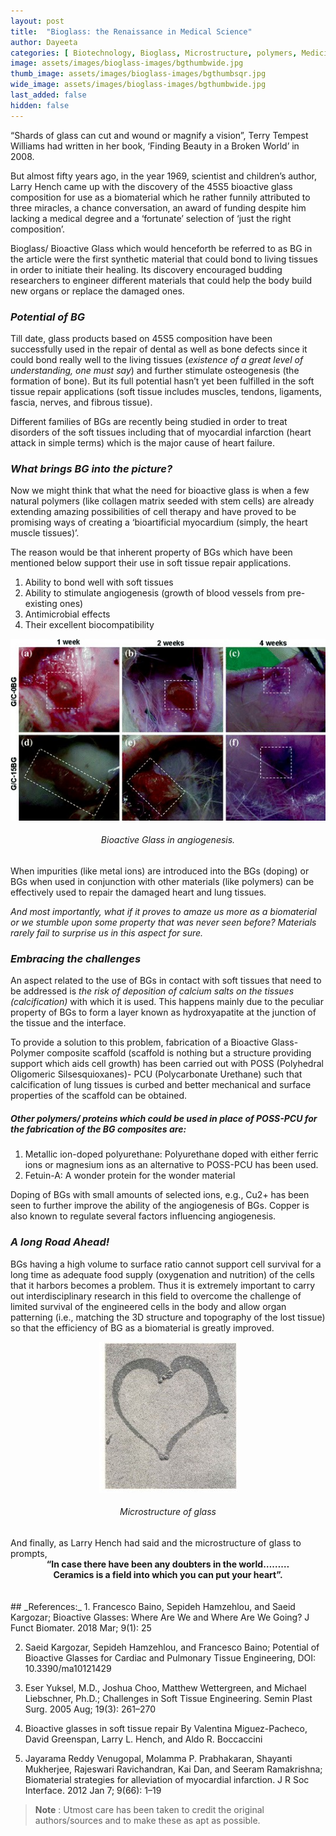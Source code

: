 ```yaml
---
layout: post
title:  "Bioglass: the Renaissance in Medical Science"
author: Dayeeta
categories: [ Biotechnology, Bioglass, Microstructure, polymers, Medicine, Medical Science]
image: assets/images/bioglass-images/bgthumbwide.jpg
thumb_image: assets/images/bioglass-images/bgthumbsqr.jpg
wide_image: assets/images/bioglass-images/bgthumbwide.jpg
last_added: false
hidden: false
---
```



 “Shards of glass can cut and wound or magnify a vision”, Terry Tempest Williams had written in her book, ‘Finding Beauty in a Broken World’ in 2008.

But almost fifty years ago, in the year 1969, scientist and children’s author, Larry Hench came up with the discovery of the 45S5 bioactive glass composition for use as a biomaterial which he rather funnily attributed to three miracles, a chance conversation, an award of funding despite him lacking a medical degree and a ‘fortunate’ selection of ‘just the right composition’.

Bioglass/ Bioactive Glass which would henceforth be referred to as BG in the article were the first synthetic material that could bond to living tissues in order to initiate their healing. Its discovery encouraged budding researchers to engineer different materials that could help the body build new organs or replace the damaged ones.


### _Potential of BG_ 

Till date, glass products based on 45S5 composition have been successfully used in the repair of dental as well as bone defects since it could bond really well to the living tissues (*existence of a great level of understanding, one must say*) and further stimulate osteogenesis (the formation of bone). But its full potential hasn’t yet been fulfilled in the soft tissue repair applications (soft tissue includes muscles, tendons, ligaments, fascia, nerves, and fibrous tissue).

Different families of BGs are recently being studied in order to treat disorders of the soft tissues including that of myocardial infarction (heart attack in simple terms) which is the major cause of heart failure.
### _What brings BG into the picture?_
Now we might think that what the need for bioactive glass is when a few natural polymers (like collagen matrix seeded with stem cells) are already extending amazing possibilities of cell therapy and have proved to be promising ways of creating a ‘bioartificial myocardium (simply, the heart muscle tissues)’.

The reason would be that inherent property of BGs which have been mentioned below support their use in soft tissue repair applications.
1.	 Ability to bond well with soft tissues 
2.	 Ability to stimulate angiogenesis (growth of blood vessels from pre-existing ones)
3.	 Antimicrobial effects 
4.	 Their excellent biocompatibility 

<div align="center">
	<img src="/assets/images/bioglass-images/bioglass1.jpg"/>
	<h6 style="text-align: center;">Bioactive Glass in angiogenesis.</h6>
</div>



When impurities (like metal ions) are introduced into the BGs (doping) or BGs when used in conjunction with other materials (like polymers) can be effectively used to repair the damaged heart and lung tissues. 

*And most importantly, what if it proves to amaze us more as a biomaterial or we stumble upon some property that was never seen before? Materials rarely fail to surprise us in this aspect for sure.*
### _Embracing the challenges_

 An aspect related to the use of BGs in contact with soft tissues that need to be addressed is *the risk of deposition of calcium salts on the tissues (calcification)* with which it is used. This happens mainly due to the peculiar property of BGs to form a layer known as hydroxyapatite at the junction of the tissue and the interface.
 
To provide a solution to this problem, fabrication of a Bioactive Glass-Polymer composite scaffold (scaffold is nothing but a structure providing support which aids cell growth) has been carried out with POSS (Polyhedral Oligomeric Silsesquioxanes)- PCU (Polycarbonate Urethane)   such that calcification of lung tissues is curbed and better mechanical and surface properties of the scaffold can be obtained. 

##### _Other polymers/ proteins which could be used in place of POSS-PCU for the fabrication of the BG composites are:_ 

1.  Metallic ion-doped polyurethane: Polyurethane doped with either ferric ions or magnesium ions as an alternative to POSS-PCU has been used. 
2. Fetuin-A: A wonder protein for the wonder material

Doping of BGs with small amounts of selected ions, e.g., Cu2+ has been seen to further improve the ability of the angiogenesis of BGs. Copper is also known to regulate several factors influencing angiogenesis.

### _A long Road Ahead!_
BGs having a high volume to surface ratio cannot support cell survival for a long time as adequate food supply (oxygenation and nutrition) of the cells that it harbors becomes a problem. Thus it is extremely important to carry out interdisciplinary research in this field to overcome the challenge of limited survival of the engineered cells in the body and allow organ patterning (i.e., matching the 3D structure and topography of the lost tissue) so that the efficiency of BG as a biomaterial is greatly improved.

<div align="center">
	<img src="/assets/images/bioglass-images/bioglass2.jpg"/>
	<h6 style="text-align: center;">Microstructure of glass</h6>
</div>
And finally, as Larry Hench had said and the microstructure of glass to prompts,
<div align="center" style="text-align: center; font-weight: bold;">
“In case there have been any doubters in the world………
</div>
<div align="center" style="text-align: center;font-weight: bold;">
  Ceramics is a field into which you can put your heart”.
</div>

<br/>
<br/>
## _References:_
1. Francesco Baino, Sepideh Hamzehlou, and Saeid Kargozar; Bioactive Glasses: Where Are We and Where Are We Going? J Funct Biomater. 2018 Mar; 9(1): 25

2. Saeid Kargozar, Sepideh Hamzehlou, and Francesco Baino; Potential of Bioactive Glasses for Cardiac and Pulmonary Tissue Engineering, DOI: 10.3390/ma10121429

3. Eser Yuksel, M.D., Joshua Choo, Matthew Wettergreen, and Michael Liebschner, Ph.D.; Challenges in Soft Tissue Engineering. Semin Plast Surg. 2005 Aug; 19(3): 261–270

4. Bioactive glasses in soft tissue repair By Valentina Miguez-Pacheco, David Greenspan, Larry L. Hench, and Aldo R. Boccaccini

5. Jayarama Reddy Venugopal, Molamma P. Prabhakaran, Shayanti Mukherjee, Rajeswari Ravichandran, Kai Dan, and Seeram Ramakrishna; Biomaterial strategies for alleviation of myocardial infarction. J R Soc Interface. 2012 Jan 7; 9(66): 1–19


> **Note** :
Utmost care has been taken to credit the original authors/sources and to make these as apt as possible.
